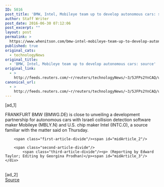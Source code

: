 ```yaml
---
ID: 5016
post_title: 'BMW, Intel, Mobileye team up to develop autonomous cars: source'
author: Staff Writer
post_date: 2016-06-30 07:12:06
post_excerpt: ""
layout: post
permalink: >
  https://www.whenitson.com/bmw-intel-mobileye-team-up-to-develop-autonomous-cars-source/
published: true
original_cats:
  - technologyNews
original_title:
  - 'BMW, Intel, Mobileye team up to develop autonomous cars: source'
original_link:
  - >
    http://feeds.reuters.com/~r/reuters/technologyNews/~3/5JFPs2YnCAQ/us-bmw-mobileye-intel-idUSKCN0ZG0IJ
canonical_url:
  - >
    http://feeds.reuters.com/~r/reuters/technologyNews/~3/5JFPs2YnCAQ/us-bmw-mobileye-intel-idUSKCN0ZG0IJ
---
```

 [ad_1]
<br><div id="articleText">
<span id="midArticle_start"/>

<span class="focusParagraph" readability="5"><p><span class="articleLocation">FRANKFURT</span> BMW (<span id="symbol_BMWG.DE_0">BMWG.DE</span>) is close to unveiling a development partnership for autonomous cars with Israeli collision detection software maker Mobileye (<span id="symbol_MBLY.N_1">MBLY.N</span>) and U.S. chip maker Intel (<span id="symbol_INTC.O_2">INTC.O</span>), a source familiar with the matter said on Thursday.</p></span><span id="midArticle_0"/><span id="midArticle_1"/>
        
        <span class="first-article-divide"/><span id="midArticle_2"/>
        
        <span class="second-article-divide"/>
            <span class="third-article-divide"/><p> (Reporting by Edward Taylor; Editing by Georgina Prodhan)</p><span id="midArticle_3"/></div>
<br>[ad_2]
<br><a href="http://feeds.reuters.com/~r/reuters/technologyNews/~3/5JFPs2YnCAQ/us-bmw-mobileye-intel-idUSKCN0ZG0IJ">Source </a>